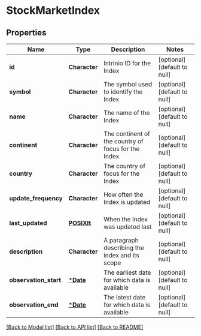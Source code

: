 # StockMarketIndex

## Properties
Name | Type | Description | Notes
------------ | ------------- | ------------- | -------------
**id** | **Character** | Intrinio ID for the Index | [optional] [default to null]
**symbol** | **Character** | The symbol used to identify the Index | [optional] [default to null]
**name** | **Character** | The name of the Index | [optional] [default to null]
**continent** | **Character** | The continent of the country of focus for the Index | [optional] [default to null]
**country** | **Character** | The country of focus for the Index | [optional] [default to null]
**update_frequency** | **Character** | How often the Index is updated | [optional] [default to null]
**last_updated** | [**POSIXlt**](POSIXlt.md) | When the Index was updated last | [optional] [default to null]
**description** | **Character** | A paragraph describing the index and its scope | [optional] [default to null]
**observation_start** | [***Date**](Date.md) | The earliest date for which data is available | [optional] [default to null]
**observation_end** | [***Date**](Date.md) | The latest date for which data is available | [optional] [default to null]

[[Back to Model list]](../README.md#documentation-for-models) [[Back to API list]](../README.md#documentation-for-api-endpoints) [[Back to README]](../README.md)


